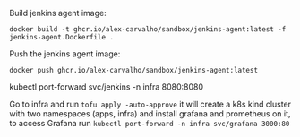 

Build jenkins agent image: 
```shell
docker build -t ghcr.io/alex-carvalho/sandbox/jenkins-agent:latest -f jenkins-agent.Dockerfile .
```

Push the jenkins agent image:
```shell
docker push ghcr.io/alex-carvalho/sandbox/jenkins-agent:latest
```

kubectl port-forward svc/jenkins -n infra 8080:8080


Go to infra and run `tofu apply -auto-approve` it will create a k8s kind cluster with two namespaces (apps, infra) and install grafana and prometheus on it, to access Grafana run  `kubectl port-forward -n infra svc/grafana 3000:80`
